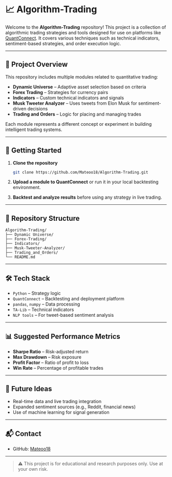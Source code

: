 # 📈 Algorithm-Trading

Welcome to the **Algorithm-Trading** repository! This project is a collection of algorithmic trading strategies and tools designed for use on platforms like [QuantConnect](https://www.quantconnect.com/). It covers various techniques such as technical indicators, sentiment-based strategies, and order execution logic.

---

## 🧠 Project Overview

This repository includes multiple modules related to quantitative trading:

- **Dynamic Universe** – Adaptive asset selection based on criteria
- **Forex Trading** – Strategies for currency pairs
- **Indicators** – Custom technical indicators and signals
- **Musk Tweeter Analyzer** – Uses tweets from Elon Musk for sentiment-driven decisions
- **Trading and Orders** – Logic for placing and managing trades

Each module represents a different concept or experiment in building intelligent trading systems.

---

## 🚀 Getting Started

1. **Clone the repository**  
   ```bash
   git clone https://github.com/Mateoo18/Algorithm-Trading.git
   ```

2. **Upload a module to QuantConnect** or run it in your local backtesting environment.

3. **Backtest and analyze results** before using any strategy in live trading.

---

## 📁 Repository Structure

```
Algorithm-Trading/
├── Dynamic Universe/
├── Forex-Trading/
├── Indicators/
├── Musk-Tweeter-Analyzer/
├── Trading_and_Orders/
└── README.md
```

---

## 🛠️ Tech Stack

- `Python` – Strategy logic
- `QuantConnect` – Backtesting and deployment platform
- `pandas`, `numpy` – Data processing
- `TA-Lib` – Technical indicators
- `NLP tools` – For tweet-based sentiment analysis

---

## 📊 Suggested Performance Metrics

- **Sharpe Ratio** – Risk-adjusted return
- **Max Drawdown** – Risk exposure
- **Profit Factor** – Ratio of profit to loss
- **Win Rate** – Percentage of profitable trades

---

## 📌 Future Ideas

- Real-time data and live trading integration
- Expanded sentiment sources (e.g., Reddit, financial news)
- Use of machine learning for signal generation

---

## 📬 Contact

- GitHub: [Mateoo18](https://github.com/Mateoo18)

---

> ⚠️ This project is for educational and research purposes only. Use at your own risk.
